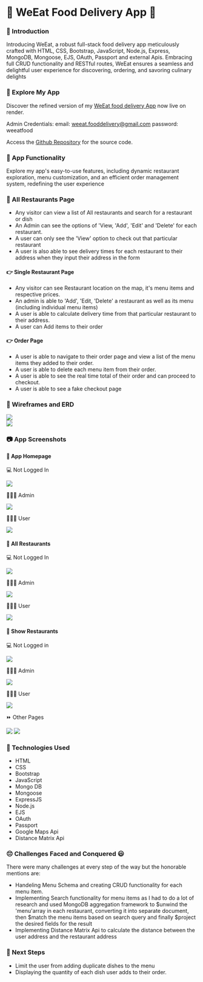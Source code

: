 # 🍲 WeEat Food Delivery App 🍲

### 🍗 Introduction

Introducing WeEat, a robust full-stack food delivery app meticulously crafted with HTML, CSS, Bootstrap, JavaScript, Node.js, Express, MongoDB, Mongoose, EJS, OAuth, Passport and external Apis. Embracing full CRUD functionality and RESTful routes, WeEat ensures a seamless and delightful user experience for discovering, ordering, and savoring culinary delights

### 🔎 Explore My App

Discover the refined version of my [WeEat food delivery App](https://weeat-t9e5.onrender.com/) now live on render.

Admin Credentials: email: weeat.fooddelivery@gmail.com password: weeatfood

Access the [Github Repository](https://github.com/Maviakazi/We-Eat) for the source code.

### 🧩 App Functionality

Explore my app's easy-to-use features, including dynamic restaurant exploration, menu customization, and an efficient order management system, redefining the user experience

### 📲 All Restaurants Page

-   Any visitor can view a list of All restaurants and search for a restaurant or dish
-   An Admin can see the options of 'View, 'Add', 'Edit' and 'Delete' for each restaurant.
-   A user can only see the 'View' option to check out that particular restaurant
-   A user is also able to see delivery times for each restaurant to their address when they input their address in the form

#### 👉 Single Restaurant Page

-   Any visitor can see Restaurant location on the map, it's menu items and respective prices.
-   An admin is able to 'Add', 'Edit, 'Delete' a restaurant as well as its menu (including individual menu items)
-   A user is able to calculate delivery time from that particular restaurant to their address.
-   A user can Add items to their order

#### 👉 Order Page

-   A user is able to navigate to their order page and view a list of the menu items they added to their order.
-   A user is able to delete each menu item from their order.
-   A user is able to see the real time total of their order and can proceed to checkout.
-   A user is able to see a fake checkout page

### 📝 Wireframes and ERD

<div>

<img src="public/images/Wireframes.png"/>

</div>

<div>

<img src="public/images/ERD.png"/>

</div>

### 📷 App Screenshots

#### 📲 App Homepage

💻 Not Logged In

<img src="public/images/Homepage - Not Logged In.png"/>

👩🏻‍💻 Admin

<img src="public/images/Homepage - Admin.png" />

🧑🏾‍💻 User

<img src="public/images/Homepage - User.png" />

#### 📲 All Restaurants

💻 Not Logged In

<img src="public/images/All Restaurants - Not Logged In.png" style="max-width:75%;"/>

👩🏻‍💻 Admin

<img src="public/images/All Restaurants - Admin.png" style="max-width:75%;"/>

🧑🏾‍💻 User

<img src="public/images/All Restaurants - User.png" style="max-width:75%;"/>

#### 📲 Show Restaurants

💻 Not Logged in

<img src="public/images/Restaurant Show Page - Not Logged In.png" style="max-width:75%;"/>

👩🏻‍💻 Admin

<img src="public/images/Restaurant Show Page - Admin.png" style="max-width:75%;"/>

🧑🏾‍💻 User

<img src="public/images/Restaurant Show Page - User.png" style="max-width:75%;"/>

⏩ Other Pages

<img src="public/images/Screenshot.png"/>

<img src="public/images/Screenshot1.png"/>

### 🤖 Technologies Used

-   HTML
-   CSS
-   Bootstrap
-   JavaScript
-   Mongo DB
-   Mongoose
-   ExpressJS
-   Node.js
-   EJS
-   OAuth
-   Passport
-   Google Maps Api
-   Distance Matrix Api

### 😔 Challenges Faced and Conquered 😃

There were many challenges at every step of the way but the honorable mentions are:

-   Handeling Menu Schema and creating CRUD functionality for each menu item.
-   Implementing Search functionality for menu items as I had to do a lot of research and used MongoDB aggregation framework to $unwind the 'menu'array in each restaurant, converting it into separate document, then $match the menu items based on search query and finally $project the desired fields for the result
-   Implementing Distance Matrix Api to calculate the distance between the user address and the restaurant address

### 🚀 Next Steps

-   Limit the user from adding duplicate dishes to the menu
-   Displaying the quantity of each dish user adds to their order.
